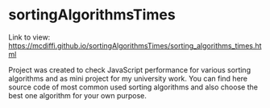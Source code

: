 # sortingAlgorithmsTimes
Link to view: <a href="https://mcdiffi.github.io/sortingAlgorithmsTimes/sorting_algorithms_times.html">https://mcdiffi.github.io/sortingAlgorithmsTimes/sorting_algorithms_times.html</a>

Project was created to check JavaScript performance for various sorting algorithms and as mini project for my university work. You can find here source code of most common used sorting algorithms and also choose the best one algorithm for your own purpose. 
